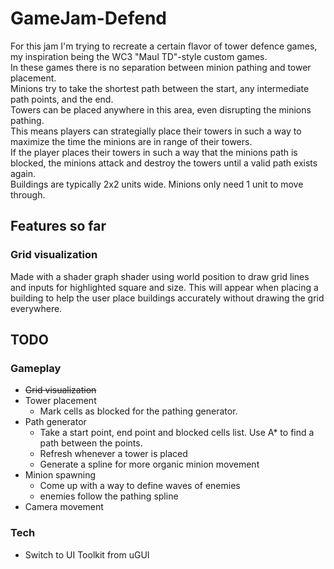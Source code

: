 # GameJam-Defend
For this jam I'm trying to recreate a certain flavor of tower defence games, my inspiration being the WC3 "Maul TD"-style custom games.
<br>In these games there is no separation between minion pathing and tower placement.
<br>Minions try to take the shortest path between the start, any intermediate path points, and the end.
<br>Towers can be placed anywhere in this area, even disrupting the minions pathing. 
<br>This means players can strategially place their towers in such a way to maximize the time the minions are in range of their towers.
<br>If the player places their towers in such a way that the minions path is blocked, the minions attack and destroy the towers until a valid path exists again.
<br>Buildings are typically 2x2 units wide. Minions only need 1 unit to move through.

## Features so far
### Grid visualization
Made with a shader graph shader using world position to draw grid lines and inputs for highlighted square and size. 
This will appear when placing a building to help the user place buildings accurately without drawing the grid everywhere.


## TODO
### Gameplay
- ~~Grid visualization~~
- Tower placement 
    - Mark cells as blocked for the pathing generator.
- Path generator
    - Take a start point, end point and blocked cells list. Use A* to find a path between the points.
    - Refresh whenever a tower is placed
    - Generate a spline for more organic minion movement
- Minion spawning
    - Come up with a way to define waves of enemies
    - enemies follow the pathing spline
- Camera movement
### Tech
- Switch to UI Toolkit from uGUI